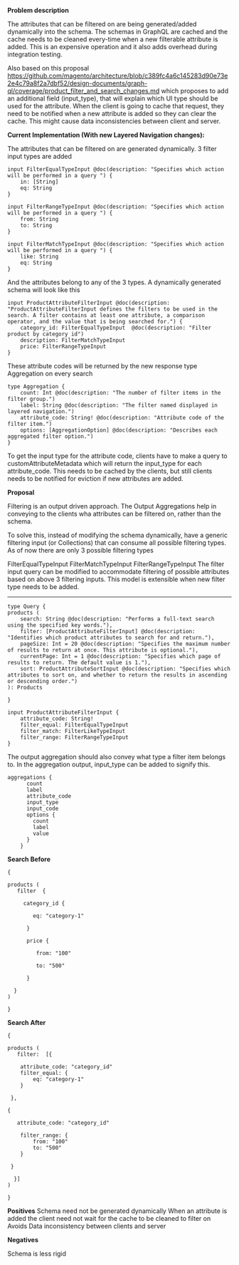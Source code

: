 **Problem description**

The attributes that can be filtered on are being generated/added dynamically into the schema. The schemas in GraphQL are cached and the cache needs to be cleaned every-time when a new filterable attribute is added. This is an expensive operation and it also adds overhead during integration testing.

Also based on this proposal https://github.com/magento/architecture/blob/c389fc4a6c145283d90e73e2e4c79a8f2a7dbf52/design-documents/graph-ql/coverage/product_filter_and_search_changes.md  which proposes to add an additional field (input_type), that will explain which UI type should be used for the attribute. When the client is going to cache that request, they need to be notified when a new attribute is added so they can clear the cache. This might cause data inconsistencies between client and server.



**Current Implementation (With new Layered Navigation changes):**

The attributes that can be filtered on are generated dynamically. 3 filter input types are added
```
input FilterEqualTypeInput @doc(description: "Specifies which action will be performed in a query ") {
    in: [String]
    eq: String
}

input FilterRangeTypeInput @doc(description: "Specifies which action will be performed in a query ") {
    from: String
    to: String
}

input FilterMatchTypeInput @doc(description: "Specifies which action will be performed in a query ") {
    like: String
    eq: String
}
```
And the attributes belong to any of the 3 types. A dynamically generated schema will look like this
```
input ProductAttributeFilterInput @doc(description: "ProductAttributeFilterInput defines the filters to be used in the search. A filter contains at least one attribute, a comparison operator, and the value that is being searched for.") {
    category_id: FilterEqualTypeInput  @doc(description: "Filter product by category id")
    description: FilterMatchTypeInput
    price: FilterRangeTypeInput
}
```
These attribute codes will be returned by the new response type Aggregation on every search
```
type Aggregation {
    count: Int @doc(description: "The number of filter items in the filter group.")
    label: String @doc(description: "The filter named displayed in layered navigation.")
    attribute_code: String! @doc(description: "Attribute code of the filter item.")
    options: [AggregationOption] @doc(description: "Describes each aggregated filter option.")
}
```
To get the input type for the attribute code, clients have to make a query to customAttributeMetadata which will return the input_type for each attribute_code. This needs to be cached by the clients, but still clients needs to be notified for eviction if new attributes are added.

**Proposal**

Filtering is an output driven approach. The Output Aggregations help in conveying to the clients wha attributes can be filtered on, rather than the schema.

To solve this, instead of modifying the schema dynamically, have a generic filtering input (or Collections) that can consume all possible filtering types. As of now there are only 3 possible filtering types

FilterEqualTypeInput
FilterMatchTypeInput
FilterRangeTypeInput
The filter input query can be modified to accommodate filtering of possible attributes based on above 3 filtering inputs. This model is extensible when new filter type needs to be added.

******
```
type Query {
products (
    search: String @doc(description: "Performs a full-text search using the specified key words."),
    filter: [ProductAttributeFilterInput] @doc(description: "Identifies which product attributes to search for and return."),
    pageSize: Int = 20 @doc(description: "Specifies the maximum number of results to return at once. This attribute is optional."),
    currentPage: Int = 1 @doc(description: "Specifies which page of results to return. The default value is 1."),
    sort: ProductAttributeSortInput @doc(description: "Specifies which attributes to sort on, and whether to return the results in ascending or descending order.")
): Products

}

input ProductAttributeFilterInput {
    attribute_code: String!
    filter_equal: FilterEqualTypeInput
    filter_match: FilterLikeTypeInput
    filter_range: FilterRangeTypeInput
}
```
The output aggregation should also convey what type a filter item belongs to. In the aggregation output, input_type can be added to signify this.
```
aggregations {
      count
      label
      attribute_code
      input_type
      input_code
      options {
        count
        label
        value
      }
    }
```
**Search Before**
```
{

products (
   filter  {

     category_id {

        eq: "category-1"

      }

      price {

         from: "100"

         to: "500"

      }

  }
)

}
```
**Search After**
```
{

products (
   filter:  [{

    attribute_code: "category_id"
    filter_equal: {
        eq: "category-1"  
    }

 },

{

   attribute_code: "category_id"

    filter_range: {
        from: "100"  
        to: "500"
    }

 }

  }]
)

}
```
**Positives**
Schema need not be generated dynamically
When an attribute is added the client need not wait for the cache to be cleaned to filter on
Avoids Data inconsistency between clients and server

**Negatives**

Schema is less rigid
